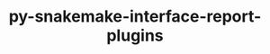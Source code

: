 ---
title: "py-snakemake-interface-report-plugins"
layout: cache
categories: [package, develop-2024-03-10]
meta: {"versions": ["1.0.0"], "compilers": ["gcc@=7.3.1"], "oss": ["amzn2"], "platforms": ["linux"], "targets": ["aarch64", "neoverse_n1", "x86_64_v3"], "stacks": ["aws-isc", "aws-isc-aarch64", "root"], "num_specs": 3, "num_specs_by_stack": {"aws-isc-aarch64": 2, "root": 3, "aws-isc": 1}}
spec_details: [{"hash": "i45cfjpkkrunynss3mz2msedxunwkvyq", "compiler": "gcc@=7.3.1", "versions": ["1.0.0"], "os": "amzn2", "platform": "linux", "target": "aarch64", "variants": ["build_system=python_pip"], "stacks": ["aws-isc-aarch64", "root"], "size": "-", "tarball": "https://binaries.spack.io/releases/develop-2024-03-10/build_cache/linux-amzn2-aarch64/gcc-7.3.1/py-snakemake-interface-report-plugins-1.0.0/linux-amzn2-aarch64-gcc-7.3.1-py-snakemake-interface-report-plugins-1.0.0-i45cfjpkkrunynss3mz2msedxunwkvyq.spack"}, {"hash": "eowgpqwvurh67g3vvhv4vir73dqo6jok", "compiler": "gcc@=7.3.1", "versions": ["1.0.0"], "os": "amzn2", "platform": "linux", "target": "neoverse_n1", "variants": ["build_system=python_pip"], "stacks": ["aws-isc-aarch64", "root"], "size": "-", "tarball": "https://binaries.spack.io/releases/develop-2024-03-10/build_cache/linux-amzn2-neoverse_n1/gcc-7.3.1/py-snakemake-interface-report-plugins-1.0.0/linux-amzn2-neoverse_n1-gcc-7.3.1-py-snakemake-interface-report-plugins-1.0.0-eowgpqwvurh67g3vvhv4vir73dqo6jok.spack"}, {"hash": "hbl6zey2q2ojgv4zfmrfupizp7sp24r4", "compiler": "gcc@=7.3.1", "versions": ["1.0.0"], "os": "amzn2", "platform": "linux", "target": "x86_64_v3", "variants": ["build_system=python_pip"], "stacks": ["root", "aws-isc"], "size": "-", "tarball": "https://binaries.spack.io/releases/develop-2024-03-10/build_cache/linux-amzn2-x86_64_v3/gcc-7.3.1/py-snakemake-interface-report-plugins-1.0.0/linux-amzn2-x86_64_v3-gcc-7.3.1-py-snakemake-interface-report-plugins-1.0.0-hbl6zey2q2ojgv4zfmrfupizp7sp24r4.spack"}]
---